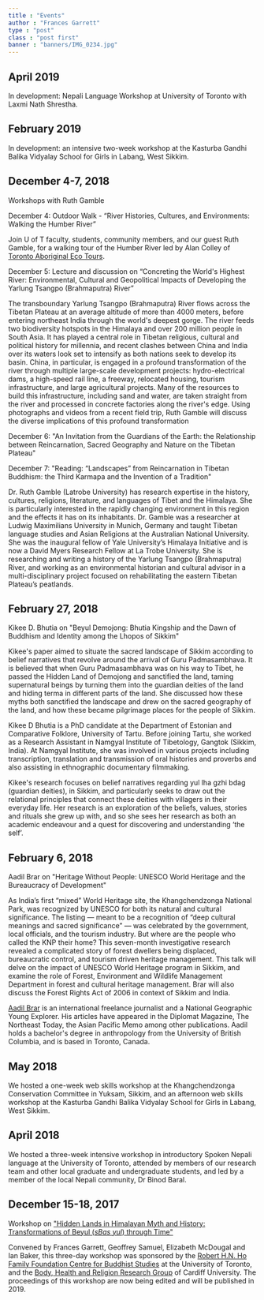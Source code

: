 ```yaml
---
title : "Events"
author : "Frances Garrett"
type : "post"
class : "post first"
banner : "banners/IMG_0234.jpg"
---
```

## April 2019

In development: Nepali Language Workshop at University of Toronto with Laxmi Nath Shrestha.

## February 2019

In development: an intensive two-week workshop at the Kasturba Gandhi Balika Vidyalay School for Girls in Labang, West Sikkim.

## December 4-7, 2018

Workshops with Ruth Gamble

December 4: Outdoor Walk - “River Histories, Cultures, and Environments: Walking the Humber River”

Join U of T faculty, students, community members, and our guest Ruth Gamble, for a walking tour of the Humber River led by Alan Colley of [Toronto Aboriginal Eco Tours](http://www.taet.ca/).

December 5: Lecture and discussion on “Concreting the World's Highest River: Environmental, Cultural and Geopolitical Impacts of Developing the Yarlung Tsangpo (Brahmaputra) River”

The transboundary Yarlung Tsangpo (Brahmaputra) River flows across the Tibetan Plateau at an average altitude of more than 4000 meters, before entering northeast India through the world's deepest gorge. The river feeds two biodiversity hotspots in the Himalaya and over 200 million people in South Asia. It has played a central role in Tibetan religious, cultural and political history for millennia, and recent clashes between China and India over its waters look set to intensify as both nations seek to develop its basin. China, in particular, is engaged in a profound transformation of the river through multiple large-scale development projects: hydro-electrical dams, a high-speed rail line, a freeway, relocated housing, tourism infrastructure, and large agricultural projects. Many of the resources to build this infrastructure, including sand and water, are taken straight from the river and processed in concrete factories along the river's edge. Using photographs and videos from a recent field trip, Ruth Gamble will discuss the diverse implications of this profound transformation

December 6: "An Invitation from the Guardians of the Earth: the Relationship between Reincarnation,
Sacred Geography and Nature on the Tibetan Plateau"

December 7: "Reading: “Landscapes” from Reincarnation in Tibetan Buddhism: the Third Karmapa and the Invention of a Tradition"

Dr. Ruth Gamble (Latrobe University) has research expertise in the history, cultures, religions, literature, and languages of Tibet and the Himalaya. She is particularly interested in the rapidly changing environment in this region and the effects it has on its inhabitants. Dr. Gamble was a researcher at Ludwig Maximilians University in Munich, Germany and taught Tibetan language studies and Asian Religions at the Australian National University. She was the inaugural fellow of Yale University’s Himalaya Initiative and is now a David Myers Research Fellow at La Trobe University. She is researching and writing a history of the Yarlung Tsangpo (Brahmaputra) River, and working as an environmental historian and cultural advisor in a multi-disciplinary project focused on rehabilitating the eastern Tibetan Plateau’s peatlands.

## February 27, 2018

Kikee D. Bhutia on "Beyul Demojong: Bhutia Kingship and the Dawn of Buddhism and Identity among the Lhopos of Sikkim"

Kikee's paper aimed to situate the sacred landscape of Sikkim according to belief narratives that revolve around the arrival of Guru Padmasambhava. It is believed that when Guru Padmasambhava was on his way to Tibet, he passed the Hidden Land of Demojong and sanctified the land, taming supernatural beings by turning them into the guardian deities of the land and hiding terma in different parts of the land. She discussed how these myths both sanctified the landscape and drew on the sacred geography of the land, and how these became pilgrimage places for the people of Sikkim.

Kikee D Bhutia is a PhD candidate at the Department of Estonian and Comparative Folklore, University of Tartu. Before joining Tartu, she worked as a Research Assistant in Namgyal Institute of Tibetology, Gangtok (Sikkim, India). At Namgyal Institute, she was involved in various projects including transcription, translation and transmission of oral histories and proverbs and also assisting in ethnographic documentary filmmaking.

Kikee's research focuses on belief narratives regarding yul lha gzhi bdag (guardian deities), in Sikkim, and particularly seeks to draw out the relational principles that connect these deities with villagers in their everyday life. Her research is an exploration of the beliefs, values, stories and rituals she grew up with, and so she sees her research as both an academic endeavour and a quest for discovering and understanding ‘the self’.

## February 6, 2018

Aadil Brar on "Heritage Without People: UNESCO World Heritage and the Bureaucracy of Development"

As India’s first “mixed” World Heritage site, the Khangchendzonga National Park, was recognized by UNESCO for both its natural and cultural significance. The listing — meant to be a recognition of “deep cultural meanings and sacred significance” — was celebrated by the government, local officials, and the tourism industry. But where are the people who called the KNP their home? This seven-month investigative research revealed a complicated story of forest dwellers being displaced, bureaucratic control, and tourism driven heritage management. This talk will delve on the impact of UNESCO World Heritage program in Sikkim, and examine the role of Forest, Environment and Wildlife Management Department in forest and cultural heritage management. Brar will also discuss the Forest Rights Act of 2006 in context of Sikkim and India.

[Aadil Brar](http://www.aadilbrar.com/) is an international freelance journalist and a National Geographic Young Explorer. His articles have appeared in the Diplomat Magazine, The Northeast Today, the Asian Pacific Memo among other publications. Aadil holds a bachelor's degree in anthropology from the University of British Columbia, and is based in Toronto, Canada.

## May 2018

We hosted a one-week web skills workshop at the Khangchendzonga Conservation Committee in Yuksam, Sikkim, and an afternoon web skills workshop at the Kasturba Gandhi Balika Vidyalay School for Girls in Labang, West Sikkim.

## April 2018

We hosted a three-week intensive workshop in introductory Spoken Nepali language at the University of Toronto, attended by members of our research team and other local graduate and undergraduate students, and led by a member of the local Nepali community, Dr Binod Baral.

## December 15-18, 2017

Workshop on ["Hidden Lands in Himalayan Myth and History: Transformations of Beyul (_sBas yul_) through Time"](http://buddhiststudies.utoronto.ca/events/hiddenlands/)

Convened by Frances Garrett, Geoffrey Samuel, Elizabeth McDougal and Ian Baker, this three-day workshop was sponsored by the [Robert H.N. Ho Family Foundation Centre for Buddhist Studies](http://buddhiststudies.utoronto.ca/) at the University of Toronto, and the [Body, Health and Religion Research Group](http://www.bodyhealthreligion.org.uk/BAHAR/) of Cardiff University. The proceedings of this workshop are now being edited and will be published in 2019.
